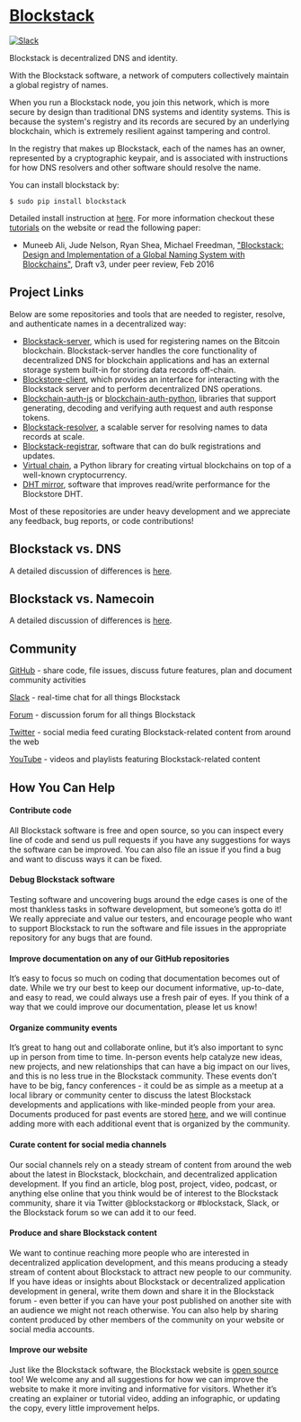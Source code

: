 # [Blockstack](http://blockstack.org)

[![Slack](http://slack.blockstack.org/badge.svg)](http://slack.blockstack.org/)

Blockstack is decentralized DNS and identity.

With the Blockstack software, a network of computers collectively maintain a global registry of names.

When you run a Blockstack node, you join this network, which is more secure by design than traditional DNS systems and identity systems. This is because the system's registry and its records are secured by an underlying blockchain, which is extremely resilient against tampering and control.

In the registry that makes up Blockstack, each of the names has an owner, represented by a cryptographic keypair, and is associated with instructions for how DNS resolvers and other software should resolve the name.

You can install blockstack by:
```
$ sudo pip install blockstack
```

Detailed install instruction at [here](http://github.com/blockstack/blockstack-client). For more information checkout these [tutorials](https://blockstack.org/docs) on the website or read the following paper:

* Muneeb Ali, Jude Nelson, Ryan Shea, Michael Freedman, ["Blockstack: Design and Implementation of a Global Naming System with Blockchains"](http://blockstack.org/blockstack.pdf), Draft v3, under peer review, Feb 2016

## Project Links

Below are some repositories and tools that are needed to register, resolve, and authenticate names in a decentralized way:  

- [Blockstack-server](https://github.com/blockstack/blockstack-server), which is used for registering names on the Bitcoin blockchain. Blockstack-server handles the core functionality of decentralized DNS for blockchain applications and has an external storage system built-in for storing data records off-chain.  
- [Blockstore-client](https://github.com/blockstack/blockstore-client), which provides an interface for interacting with the Blockstack server and to perform decentralized DNS operations.   
- [Blockchain-auth-js](https://github.com/blockstack/blockchain-auth-js) or [blockchain-auth-python](https://github.com/blockstack/blockchain-auth-python), libraries that support generating, decoding and verifying auth request and auth response tokens.  
- [Blockstack-resolver](https://github.com/blockstack/blockstack-resolver), a scalable server for resolving names to data records at scale.  
- [Blockstack-registrar](https://github.com/blockstack/blockstack-registrar), software that can do bulk registrations and updates.  
- [Virtual chain](https://github.com/blockstack/virtualchain), a Python library for creating virtual blockchains on top of a well-known cryptocurrency.  
- [DHT mirror](https://github.com/blockstack/dht-mirror), software that improves read/write performance for the Blockstore DHT.  

Most of these repositories are under heavy development and we appreciate any feedback, bug reports, or code contributions!

## Blockstack vs. DNS

A detailed discussion of differences is [here](https://blockstack.org/docs/blockstack-vs-dns).

## Blockstack vs. Namecoin

A detailed discussion of differences is [here](https://blockstack.org/docs/blockstack-vs-namecoin).


## Community

[GitHub](https://github.com/blockstack) - share code, file issues, discuss future features, plan and document community activities

[Slack](http://chat.blockstack.org) - real-time chat for all things Blockstack

[Forum](http://forum.blockstack.org) - discussion forum for all things Blockstack

[Twitter](https://twitter.com/blockstackorg) - social media feed curating Blockstack-related content from around the web

[YouTube](https://www.youtube.com/channel/UCvDtRhHLNDyKiY-iwhneNbw) - videos and playlists featuring Blockstack-related content

## How You Can Help

#### Contribute code

All Blockstack software is free and open source, so you can inspect every line of code and send us pull requests if you have any suggestions for ways the software can be improved. You can also file an issue if you find a bug and want to discuss ways it can be fixed.

#### Debug Blockstack software

Testing software and uncovering bugs around the edge cases is one of the most thankless tasks in software development, but someone’s gotta do it! We really appreciate and value our testers, and encourage people who want to support Blockstack to run the software and file issues in the appropriate repository for any bugs that are found.

#### Improve documentation on any of our GitHub repositories

It’s easy to focus so much on coding that documentation becomes out of date. While we try our best to keep our document informative, up-to-date, and easy to read, we could always use a fresh pair of eyes. If you think of a way that we could improve our documentation, please let us know!

#### Organize community events

It’s great to hang out and collaborate online, but it’s also important to sync up in person from time to time. In-person events help catalyze new ideas, new projects, and new relationships that can have a big impact on our lives, and this is no less true in the Blockstack community. These events don’t have to be big, fancy conferences - it could be as simple as a meetup at a local library or community center to discuss the latest Blockstack developments and applications with like-minded people from your area. Documents produced for past events are stored [here](https://github.com/blockstack/events/wiki), and we will continue adding more with each additional event that is organized by the community.

#### Curate content for social media channels

Our social channels rely on a steady stream of content from around the web about the latest in Blockstack, blockchain, and decentralized application development. If you find an article, blog post, project, video, podcast, or anything else online that you think would be of interest to the Blockstack community, share it via Twitter @blockstackorg or #blockstack, Slack, or the Blockstack forum so we can add it to our feed.

#### Produce and share Blockstack content

We want to continue reaching more people who are interested in decentralized application development, and this means producing a steady stream of content about Blockstack to attract new people to our community. If you have ideas or insights about Blockstack or decentralized application development in general, write them down and share it in the Blockstack forum - even better if you can have your post published on another site with an audience we might not reach otherwise. You can also help by sharing content produced by other members of the community on your website or social media accounts.

#### Improve our website

Just like the Blockstack software, the Blockstack website is [open source](https://github.com/blockstack/blockstack-site) too! We welcome any and all suggestions for how we can improve the website to make it more inviting and informative for visitors. Whether it’s creating an explainer or tutorial video, adding an infographic, or updating the copy, every little improvement helps.
